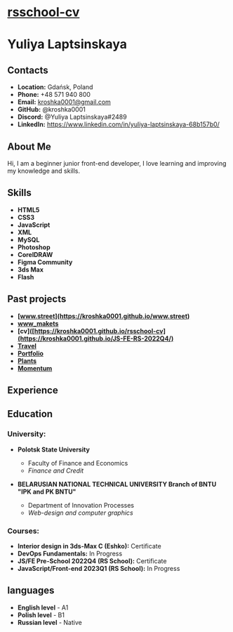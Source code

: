 # __[rsschool-cv](https://kroshka0001.github.io/rsschool-cv/)__

# __Yuliya Laptsinskaya__

## __Contacts__
- __Location:__ Gdańsk, Poland
- __Phone:__ +48 571 940 800
- __Email:__ kroshka0001@gmail.com
- __GitHub:__ @kroshka0001
- __Discord:__ @Yuliya Laptsinskaya#2489
- __LinkedIn:__ https://www.linkedin.com/in/yuliya-laptsinskaya-68b157b0/

## __About Me__

Hi, I am a beginner junior front-end developer, I love learning and improving my knowledge and skills.

## __Skills__
- __HTML5__
- __CSS3__
- __JavaScript__
- __XML__
- __MySQL__
- __Photoshop__
- __CorelDRAW__
- __Figma Community__
- __3ds Max__
- __Flash__

## __Past projects__
- __[www.street](https://kroshka0001.github.io/www.street)__
- __[www_makets](https://photos.app.goo.gl/T26PkSvmghcUrnPn6)__
- __[cv]([https://kroshka0001.github.io/rsschool-cv](https://kroshka0001.github.io/JS-FE-RS-2022Q4/)__
- __[Travel](https://rolling-scopes-school.github.io/kroshka0001-JSFEPRESCHOOL2022Q2/travel/)__
- __[Portfolio](https://rolling-scopes-school.github.io/kroshka0001-JSFEPRESCHOOL/portfolio/)__
- __[Plants](https://rolling-scopes-school.github.io/kroshka0001-JSFEPRESCHOOL2022Q4/Plants/)__
- __[Momentum](https://rolling-scopes-school.github.io/kroshka0001-JSFEPRESCHOOL2022Q4/momentum/)__

## __Experience__

## __Education__

### __University:__

- __Polotsk State University__
    - Faculty of Finance and Economics 
	- _Finance and Credit_
	
- __BELARUSIAN NATIONAL TECHNICAL UNIVERSITY Branch of BNTU "IPK and PK BNTU"__
    - Department of Innovation Processes
    - _Web-design and computer graphics_
	
	
### __Courses:__
- __Interior design in 3ds-Max C (Eshko):__ Certificate
- __DevOps Fundamentals:__ In Progress
- __JS/FE Pre-School 2022Q4 (RS School):__ Certificate
- __JavaScript/Front-end 2023Q1 (RS School):__ In Progress

## __languages__
- __English level__ - A1
- __Polish level__ - B1
- __Russian level__ - Native
